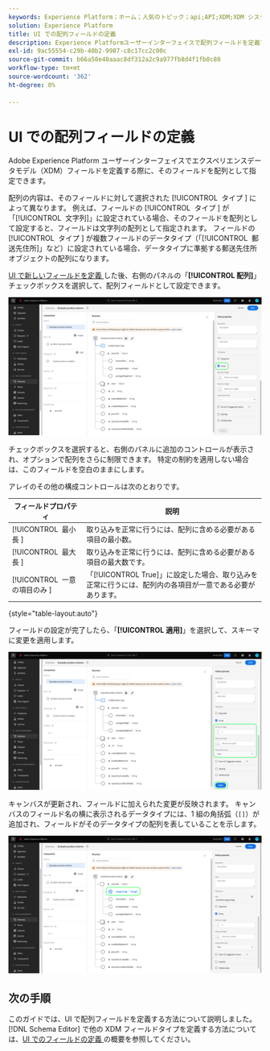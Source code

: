 ```yaml
---
keywords: Experience Platform；ホーム；人気のトピック；api;API;XDM;XDM システム；エクスペリエンスデータモデル；データモデル；ui；ワークスペース；配列；フィールド；
solution: Experience Platform
title: UI での配列フィールドの定義
description: Experience Platformユーザーインターフェイスで配列フィールドを定義する方法を説明します。
exl-id: 9ac55554-c29b-40b2-9987-c8c17cc2c00c
source-git-commit: b66a50e40aaac8df312a2c9a977fb8d4f1fb0c80
workflow-type: tm+mt
source-wordcount: '362'
ht-degree: 0%

---
```


# UI での配列フィールドの定義

Adobe Experience Platform ユーザーインターフェイスでエクスペリエンスデータモデル（XDM）フィールドを定義する際に、そのフィールドを配列として指定できます。

配列の内容は、そのフィールドに対して選択された [!UICONTROL &#x200B; タイプ &#x200B;] によって異なります。 例えば、フィールドの [!UICONTROL &#x200B; タイプ &#x200B;] が「[!UICONTROL &#x200B; 文字列 &#x200B;]」に設定されている場合、そのフィールドを配列として設定すると、フィールドは文字列の配列として指定されます。 フィールドの [!UICONTROL &#x200B; タイプ &#x200B;] が複数フィールドのデータタイプ（「[!UICONTROL &#x200B; 郵送先住所 &#x200B;]」など）に設定されている場合、データタイプに準拠する郵送先住所オブジェクトの配列になります。

[UI で新しいフィールドを定義 ](./overview.md#define) した後、右側のパネルの「**[!UICONTROL 配列]**」チェックボックスを選択して、配列フィールドとして設定できます。

![](../../images/ui/fields/special/array.png)

チェックボックスを選択すると、右側のパネルに追加のコントロールが表示され、オプションで配列をさらに制限できます。 特定の制約を適用しない場合は、このフィールドを空白のままにします。

アレイのその他の構成コントロールは次のとおりです。

| フィールドプロパティ | 説明 |
| --- | --- |
| [!UICONTROL &#x200B; 最小長 &#x200B;] | 取り込みを正常に行うには、配列に含める必要がある項目の最小数。 |
| [!UICONTROL &#x200B; 最大長 &#x200B;] | 取り込みを正常に行うには、配列に含める必要がある項目の最大数です。 |
| [!UICONTROL &#x200B; 一意の項目のみ &#x200B;] | 「[!UICONTROL True]」に設定した場合、取り込みを正常に行うには、配列内の各項目が一意である必要があります。 |

{style="table-layout:auto"}

フィールドの設定が完了したら、「**[!UICONTROL 適用]**」を選択して、スキーマに変更を適用します。

![](../../images/ui/fields/special/array-config.png)

キャンバスが更新され、フィールドに加えられた変更が反映されます。 キャンバスのフィールド名の横に表示されるデータタイプには、1 組の角括弧（`[]`）が追加され、フィールドがそのデータタイプの配列を表していることを示します。

![](../../images/ui/fields/special/array-applied.png)

## 次の手順

このガイドでは、UI で配列フィールドを定義する方法について説明しました。 [!DNL Schema Editor] で他の XDM フィールドタイプを定義する方法については、[UI でのフィールドの定義 ](./overview.md#special) の概要を参照してください。
